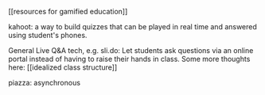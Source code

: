 [[resources for gamified education]]

kahoot: a way to build quizzes that can be played in real time and answered using student's phones.

General Live Q&A tech, e.g. sli.do: Let students ask questions via an online portal instead of having to raise their hands in class. Some more thoughts here: [[idealized class structure]]

piazza: asynchronous 
